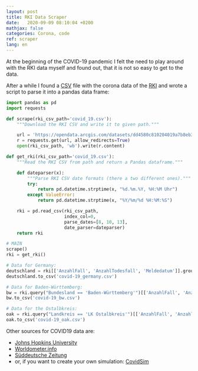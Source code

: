 ```yaml
---
layout: post
title: RKI Data Scraper
date:   2020-09-09 08:10:04 +0200
mathjax: false
categories: Corona, code
ref: scraper
lang: en
---
```


At the beginning of the COVID-19 pandemic I felt the need to play around with
the RKI data myself and found out, that it is not so easy to get to the data.

After a while I found a
[CSV](https://opendata.arcgis.com/datasets/dd4580c810204019a7b8eb3e0b329dd6_0.csv)
file with the corona data of the [RKI](https://www.rki.de) and wrote a script to
parse it into a pandas data frame:

```python
import pandas as pd
import requests

def scrape(rki_csv_path='covid_19.csv'):
    """Download the RKI CSV and write it to given path."""

    url = 'https://opendata.arcgis.com/datasets/dd4580c810204019a7b8eb3e0b329dd6_0.csv'
    r = requests.get(url, allow_redirects=True)
    open(rki_csv_path, 'wb').write(r.content)

def get_rki(rki_csv_path='covid_19.csv'):
    """Read the RKI CSV from path and return a Pandas dataframe."""

    def dateparser(x):
        """Parse RKI CSV date formats (there a two different ones)."""
        try:
            return pd.datetime.strptime(x, "%d.%m.%Y, %H:%M Uhr")
        except ValueError:
            return pd.datetime.strptime(x, "%Y/%m/%d %H:%M:%S")

    rki = pd.read_csv(rki_csv_path,
                      index_col=0,
                      parse_dates=[8, 10, 13],
                      date_parser=dateparser)
    return rki

# MAIN
scrape()
rki = get_rki()

# Data for Germany:
deutschland = rki[['AnzahlFall', 'AnzahlTodesfall', 'Meldedatum']].groupby('Meldedatum').sum().cumsum()
deutschland.to_csv('covid-19_germany.csv')

# Data for Baden-Württemberg:
bw = rki.query("Bundesland == 'Baden-Württemberg'")[['AnzahlFall', 'AnzahlTodesfall', 'Meldedatum']].groupby('Meldedatum').sum().cumsum()
bw.to_csv('covid-19_bw.csv')

# Data for the Ostalbkreis:
oak = rki.query("Landkreis == 'LK Ostalbkreis'")[['AnzahlFall', 'AnzahlTodesfall', 'Meldedatum']].groupby('Meldedatum').sum().cumsum()
oak.to_csv('covid-19_oak.csv')
```

Other sources for COVID19 data are:

* [Johns Hopkins University](https://gisanddata.maps.arcgis.com/apps/opsdashboard/index.html#/bda7594740fd40299423467b48e9ecf6)
* [Worldometer.info](https://www.worldometers.info/coronavirus/country/germany/)
* [Süddeutsche Zeitung](https://www.sueddeutsche.de/wissen/corona-zahlen-1.4844448)
* or, if you want to create your own simulation: [CovidSim](http://covidsim.eu)
